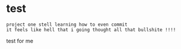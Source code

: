 # test

    project one stell learning how to even commit
    it feels like hell that i going thought all that bullshite !!!!

test for me
